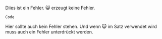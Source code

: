Diies ist ein Fehler. :smiley_cat: erzeugt keine Fehler. 
```
Code
```
Hier sollte auch kein Fehler stehen. Und wenn :smiley_cat: im Satz verwendet wird muss auch ein Fehler unterdrückt werden.